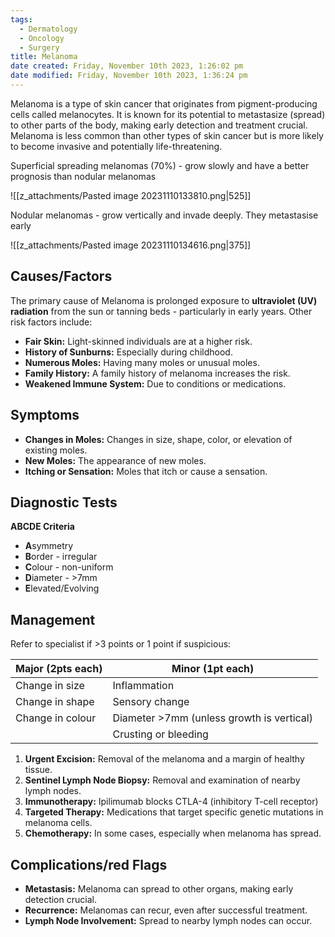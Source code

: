 ```yaml
---
tags:
  - Dermatology
  - Oncology
  - Surgery
title: Melanoma
date created: Friday, November 10th 2023, 1:26:02 pm
date modified: Friday, November 10th 2023, 1:36:24 pm
---
```

Melanoma is a type of skin cancer that originates from pigment-producing cells called melanocytes. It is known for its potential to metastasize (spread) to other parts of the body, making early detection and treatment crucial. Melanoma is less common than other types of skin cancer but is more likely to become invasive and potentially life-threatening.

Superficial spreading melanomas (70%) - grow slowly and have a better prognosis than nodular melanomas

![[z_attachments/Pasted image 20231110133810.png|525]]

Nodular melanomas - grow vertically and invade deeply. They metastasise early 

![[z_attachments/Pasted image 20231110134616.png|375]]
## Causes/Factors

The primary cause of Melanoma is prolonged exposure to **ultraviolet (UV) radiation** from the sun or tanning beds - particularly in early years. Other risk factors include:

- **Fair Skin:** Light-skinned individuals are at a higher risk.
- **History of Sunburns:** Especially during childhood.
- **Numerous Moles:** Having many moles or unusual moles.
- **Family History:** A family history of melanoma increases the risk.
- **Weakened Immune System:** Due to conditions or medications.

## Symptoms

- **Changes in Moles:** Changes in size, shape, color, or elevation of existing moles.
- **New Moles:** The appearance of new moles.
- **Itching or Sensation:** Moles that itch or cause a sensation.

## Diagnostic Tests

**ABCDE Criteria**
- **A**symmetry
- **B**order - irregular
- **C**olour - non-uniform 
- **D**iameter - >7mm
- **E**levated/Evolving

## Management

Refer to specialist if >3 points or 1 point if suspicious:

| Major (2pts each) | Minor (1pt each)                          |
| ----------------- | ----------------------------------------- |
| Change in size    | Inflammation                              |
| Change in shape   | Sensory change                            |
| Change in colour  | Diameter >7mm (unless growth is vertical) |
|                   | Crusting or bleeding                                          |

1. **Urgent Excision:** Removal of the melanoma and a margin of healthy tissue.
2. **Sentinel Lymph Node Biopsy:** Removal and examination of nearby lymph nodes.
3. **Immunotherapy:** Ipilimumab blocks CTLA-4 (inhibitory T-cell receptor) 
4. **Targeted Therapy:** Medications that target specific genetic mutations in melanoma cells.
5. **Chemotherapy:** In some cases, especially when melanoma has spread.

## Complications/red Flags

- **Metastasis:** Melanoma can spread to other organs, making early detection crucial.
- **Recurrence:** Melanomas can recur, even after successful treatment.
- **Lymph Node Involvement:** Spread to nearby lymph nodes can occur.